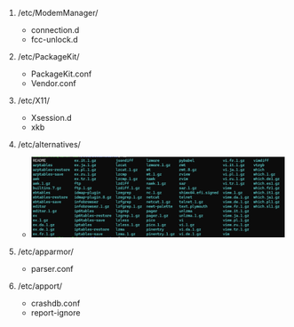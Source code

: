 1. /etc/ModemManager/

   - connection.d
   - fcc-unlock.d

2. /etc/PackageKit/

   - PackageKit.conf
   - Vendor.conf

3. /etc/X11/

   - Xsession.d
   - xkb

4. /etc/alternatives/

   - ![](Images/3.png)

5. /etc/apparmor/

   - parser.conf

6. /etc/apport/
   - crashdb.conf
   - report-ignore

